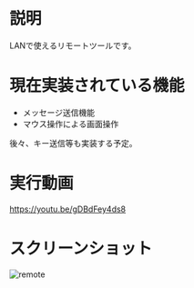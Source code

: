 # 説明
LANで使えるリモートツールです。
# 現在実装されている機能
- メッセージ送信機能
- マウス操作による画面操作

後々、キー送信等も実装する予定。
# 実行動画
https://youtu.be/gDBdFey4ds8
# スクリーンショット
![remote](https://user-images.githubusercontent.com/98020159/152095825-7c58b8ea-d1c5-49cc-9abf-43ab287710fc.png)

